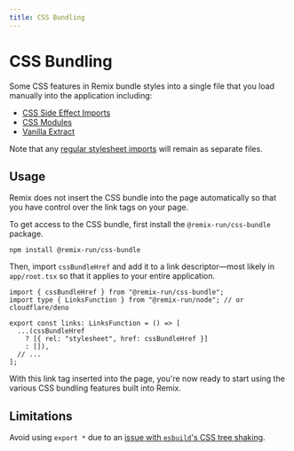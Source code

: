```yaml
---
title: CSS Bundling
---
```


# CSS Bundling

Some CSS features in Remix bundle styles into a single file that you load manually into the application including:

- [CSS Side Effect Imports][css-side-effect-imports]
- [CSS Modules][css-modules]
- [Vanilla Extract][vanilla-extract]

Note that any [regular stylesheet imports][regular-stylesheet-imports] will remain as separate files.

## Usage

Remix does not insert the CSS bundle into the page automatically so that you have control over the link tags on your page.

To get access to the CSS bundle, first install the `@remix-run/css-bundle` package.

```shellscript nonumber
npm install @remix-run/css-bundle
```

Then, import `cssBundleHref` and add it to a link descriptor—most likely in `app/root.tsx` so that it applies to your entire application.

```tsx filename=app/root.tsx
import { cssBundleHref } from "@remix-run/css-bundle";
import type { LinksFunction } from "@remix-run/node"; // or cloudflare/deno

export const links: LinksFunction = () => [
  ...(cssBundleHref
    ? [{ rel: "stylesheet", href: cssBundleHref }]
    : []),
  // ...
];
```

With this link tag inserted into the page, you're now ready to start using the various CSS bundling features built into Remix.

## Limitations

Avoid using `export *` due to an [issue with `esbuild`'s CSS tree shaking][esbuild-css-tree-shaking-issue].

[esbuild-css-tree-shaking-issue]: https://github.com/evanw/esbuild/issues/1370
[css-side-effect-imports]: ./css-imports
[css-modules]: ./css-modules
[vanilla-extract]: ./vanilla-extract
[regular-stylesheet-imports]: ./css

